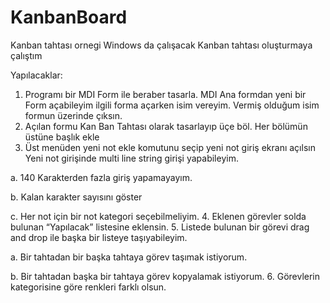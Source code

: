 # KanbanBoard
Kanban tahtası ornegi
Windows da çalışacak Kanban tahtası oluşturmaya çalıştım 

Yapılacaklar:
1.	Programı bir MDI Form ile beraber tasarla. MDI Ana formdan yeni bir Form açabileyim ilgili forma açarken isim vereyim. Vermiş olduğum isim formun üzerinde çıksın.
2.	Açılan formu Kan Ban Tahtası olarak tasarlayıp üçe böl. Her bölümün üstüne başlık ekle
3.	Üst menüden yeni not ekle komutunu seçip yeni not giriş ekranı açılsın Yeni not girişinde multi line string girişi yapabileyim. 
  
  a.	140 Karakterden fazla giriş yapamayayım.
  
  b.	Kalan karakter sayısını göster

  c.	Her not için bir not kategori seçebilmeliyim. 
4.	Eklenen görevler solda bulunan “Yapılacak” listesine eklensin.
5.	Listede bulunan bir görevi drag and drop ile başka bir listeye taşıyabileyim.
  
  a.	Bir tahtadan bir başka tahtaya görev taşımak istiyorum.
  
  b.	Bir tahtadan başka bir tahtaya görev kopyalamak istiyorum.
6.	 Görevlerin kategorisine göre renkleri farklı olsun.
 
